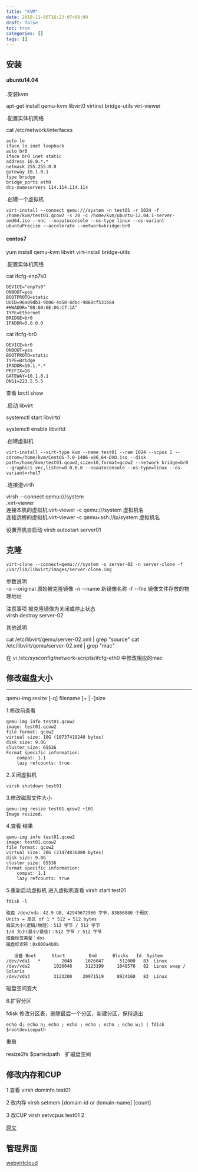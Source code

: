 ```yaml
---
title: "KVM"
date: 2018-11-06T16:23:07+08:00
draft: false
toc: true
categories: []
tags: []
---
```


## 安装
 
#### ubuntu14.04 

.安装kvm

apt-get install qemu-kvm libvirt0 virtinst bridge-utils virt-viewer 

.配置实体机网络

 cat /etc/network/interfaces

```
auto lo
iface lo inet loopback
auto br0
iface br0 inet static
address 10.0.*.*
netmask 255.255.0.0
gateway 10.1.0.1
type bridge
bridge_ports eth0
dns-nameservers 114.114.114.114
```

.创建一个虚拟机

```
virt-install --connect qemu:///system -n test01 -r 1024 -f /home/kvm/test01.qcow2 -s 20 -c /home/kvm/ubuntu-12.04.1-server-amd64.iso --vnc --noautoconsole --os-type linux --os-variant ubuntuPrecise --accelerate --network=bridge:br0 
```
#### centos7 

yum install qemu-kvm libvirt virt-install bridge-utils

.配置实体机网络

cat ifcfg-enp7s0
```
DEVICE="enp7s0"
ONBOOT=yes
BOOTPROTO=static
UUID=96a09db3-9b06-4a50-8d0c-9868cf531b84
#HWADDR="08:60:6E:06:C7:1A"
TYPE=Ethernet
BRIDGE=br0
IPADDR=0.0.0.0
```
cat ifcfg-br0
```
DEVICE=br0
ONBOOT=yes
BOOTPROTO=static
TYPE=Bridge
IPADDR=10.1.*.*
PREFIX=16
GATEWAY=10.1.0.1
DNS1=223.5.5.5
```

查看 brctl show

.启动 libvirt

systemctl start libvirtd

systemctl enable libvirtd

.创建虚拟机

```
virt-install --virt-type kvm --name test01 --ram 1024 --vcpus 1 --cdrom=/home/kvm/CentOS-7.0-1406-x86_64-DVD.iso --disk path=/home/kvm/test01.qcow2,size=10,format=qcow2 --network bridge=br0 --graphics vnc,listen=0.0.0.0 --noautoconsole --os-type=linux --os-variant=rhel7 
```

.连接道virth

virsh --connect qemu:///system  
.virt-viewer  
    连接本机的虚拟机:virt-viewer -c qemu:///system 虚拟机名   
    连接远程的虚拟机:virt-viewer -c qemu+ssh://ip/system 虚拟机名  

 

设置开机自启动 virsh autostart server01

## 克隆
    
```
virt-clone --connect=qemu:///system -o server-02 -n server-clone -f /var/lib/libvirt/images/server-clone.img
```

参数说明  
-o --original 原始被克隆镜像 
-n --name 新镜像名称 
-f --file 镜像文件存放的物理地址 

注意事项 
被克隆镜像为关闭或停止状态  
virsh destroy server-02 
 
其他说明 

cat /etc/libvirt/qemu/server-02.xml | grep "source" 
cat /etc/libvirt/qemu/server-02.xml | grep "mac" 

在 vi /etc/sysconfig/network-scripts/ifcfg-eth0 中修改相应的mac 

##  修改磁盘大小 

---  
qemu-img resize [-q] filename [+ | -]size 

1.修改前查看 

```
qemu-img info test01.qcow2
image: test01.qcow2
file format: qcow2
virtual size: 10G (10737418240 bytes)
disk size: 9.0G
cluster_size: 65536
Format specific information:
    compat: 1.1
    lazy refcounts: true
```

2.关闭虚拟机
```
virsh shutdown test01
```

3.修改磁盘文件大小
```
qemu-img resize test01.qcow2 +10G
Image resized.
```

4.查看 结果

```
qemu-img info test01.qcow2
image: test01.qcow2
file format: qcow2
virtual size: 20G (21474836480 bytes)
disk size: 9.0G
cluster_size: 65536
Format specific information:
    compat: 1.1
    lazy refcounts: true
```
5.重新启动虚拟机 进入虚拟机查看
virsh start test01

```
fdisk -l
 
磁盘 /dev/vda：42.9 GB, 42949672960 字节，83886080 个扇区
Units = 扇区 of 1 * 512 = 512 bytes
扇区大小(逻辑/物理)：512 字节 / 512 字节
I/O 大小(最小/最佳)：512 字节 / 512 字节
磁盘标签类型：dos
磁盘标识符：0x000a4b0b
 
   设备 Boot      Start         End      Blocks   Id  System
/dev/vda1   *        2048     1026047      512000   83  Linux
/dev/vda2         1026048     3123199     1048576   82  Linux swap / Solaris
/dev/vda3         3123200    20971519     8924160   83  Linux
```

磁盘空间变大

6.扩容分区 
 
fdisk 修改分区表，删除最后一个分区，新建分区，保持退出
```
echo d; echo n; echo ; echo ; echo ; echo ; echo w;) | fdisk $rootdevicepath
```

重启

resize2fs $partedpath　扩磁盘空间


## 修改内存和CUP
  

1 查看 virsh dominfo test01  

2 改内存 virsh setmem [domain-id or domain-name] [count]  

3 改CUP virsh setvcpus test01 2 

[原文](https://www.cnblogs.com/zhangeamon/p/6734275.html) 

## 管理界面

[webvirtcloud](https://github.com/retspen/webvirtcloud)
